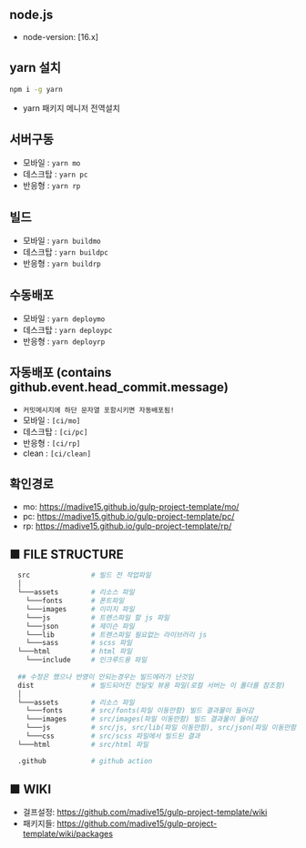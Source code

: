 
## node.js 
- node-version: [16.x]

## yarn 설치
```bash
npm i -g yarn
```
- yarn 패키지 메니저 전역설치

## 서버구동
- 모바일 :  `yarn mo`
- 데스크탑 : `yarn pc`
- 반응형 :  `yarn rp`

## 빌드
- 모바일 :  `yarn buildmo`
- 데스크탑 : `yarn buildpc`
- 반응형 : `yarn buildrp`

## 수동배포
- 모바일 : `yarn deploymo`
- 데스크탑 : `yarn deploypc`
- 반응형 : `yarn deployrp`

## 자동배포 (contains github.event.head_commit.message)
- `커밋메시지에 하단 문자열 포함시키면 자동배포됨!`
- 모바일 : `[ci/mo]`
- 데스크탑 : `[ci/pc]`
- 반응형 : `[ci/rp]`
- clean : `[ci/clean]`

## 확인경로
- mo: https://madive15.github.io/gulp-project-template/mo/
- pc: https://madive15.github.io/gulp-project-template/pc/
- rp: https://madive15.github.io/gulp-project-template/rp/


## ■ FILE STRUCTURE
```bash
  src               # 빌드 전 작업파일
  │   
  └───assets        # 리소스 파일 
    └───fonts       # 폰트파일
    └───images      # 이미지 파일 
    └───js          # 트렌스파일 할 js 파일
    └───json        # 제이슨 파일
    └───lib         # 트렌스파일 필요없는 라이브러리 js 
    └───sass        # scss 파일
  └───html          # html 파일
    └───include     # 인크루드용 파일
  
  ## 수정은 했으나 반영이 안되는경우는 빌드에러가 난것임
  dist              # 빌드되어진 전달및 뷰용 파일(로컬 서버는 이 폴더를 참조함)
  │   
  └───assets        # 리소스 파일 
    └───fonts       # src/fonts(파일 이동만함) 빌드 결과물이 들어감
    └───images      # src/images(파일 이동만함) 빌드 결과물이 들어감
    └───js          # src/js, src/lib(파일 이동만함), src/json(파일 이동만함) 빌드 결과물이 들어감
    └───css         # src/scss 파일에서 빌드된 결과 
  └───html          # src/html 파일

  .github           # github action 
```

## ■ WIKI

- 걸프설정: https://github.com/madive15/gulp-project-template/wiki
- 패키지들: https://github.com/madive15/gulp-project-template/wiki/packages